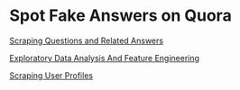 # Spot Fake Answers on Quora


[Scraping Questions and Related Answers](https://github.com/mahtuog/Identify_Fake_Answers_Quora/blob/master/Quora_Scraping_V2.ipynb)

[Exploratory Data Analysis And Feature Engineering](https://github.com/mahtuog/Identify_Fake_Answers_Quora/blob/master/EDA2.ipynb)

[Scraping User Profiles](https://github.com/mahtuog/Identify_Fake_Answers_Quora/blob/master/Scrape%20User%20Profiles.ipynb)
